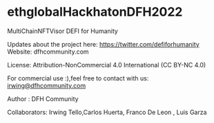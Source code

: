 # ethglobalHackhatonDFH2022
MultiChainNFTVisor
DEFI for Humanity

Updates about the project here: https://twitter.com/defiforhumanity
Website: dfhcommunity.com

License: Attribution-NonCommercial 4.0 International (CC BY-NC 4.0)

For commercial use :),feel free to contact with us:
irwing@dfhcommunity.com

Author : DFH Community 


Collaborators: Irwing Tello,Carlos Huerta, Franco De Leon , Luis Garza
